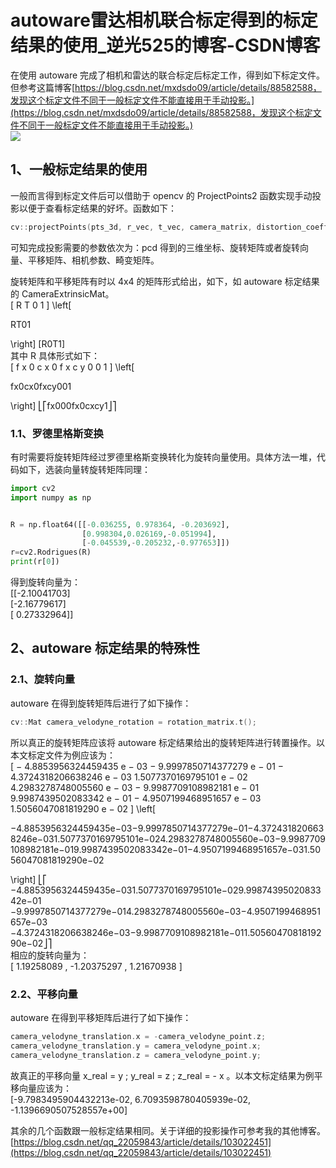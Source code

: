 # autoware雷达相机联合标定得到的标定结果的使用_逆光525的博客-CSDN博客
在使用 autoware 完成了相机和雷达的联合标定后标定工作，得到如下标定文件。但参考这篇博客[https://blog.csdn.net/mxdsdo09/article/details/88582588，发现这个标定文件不同于一般标定文件不能直接用于手动投影。](https://blog.csdn.net/mxdsdo09/article/details/88582588，发现这个标定文件不同于一般标定文件不能直接用于手动投影。)  
![](https://img-blog.csdnimg.cn/20191210162442435.png?x-oss-process=image/watermark,type_ZmFuZ3poZW5naGVpdGk,shadow_10,text_aHR0cHM6Ly9ibG9nLmNzZG4ubmV0L3FxXzIyMDU5ODQz,size_16,color_FFFFFF,t_70)

## 1、一般标定结果的使用

一般而言得到标定文件后可以借助于 opencv 的 ProjectPoints2 函数实现手动投影以便于查看标定结果的好坏。函数如下：

```cpp
cv::projectPoints(pts_3d, r_vec, t_vec, camera_matrix, distortion_coeff, pts_2d);

```

可知完成投影需要的参数依次为：pcd 得到的三维坐标、旋转矩阵或者旋转向量、平移矩阵、相机参数、畸变矩阵。

旋转矩阵和平移矩阵有时以 4x4 的矩阵形式给出，如下，如 autoware 标定结果的 CameraExtrinsicMat。  
\[ R T 0 1 ] \\left\[

RT01

\\right] \[R0​T1​]  
其中 R 具体形式如下：  
\[ f x 0 c x 0 f x c y 0 0 1 ] \\left\[

fx0cx0fxcy001

\\right] ⎣⎡​fx00​0fx0​cxcy1​⎦⎤​

### 1.1、罗德里格斯变换

有时需要将旋转矩阵经过罗德里格斯变换转化为旋转向量使用。具体方法一堆，代码如下，选装向量转旋转矩阵同理：

```python
import cv2
import numpy as np


R = np.float64([[-0.036255, 0.978364, -0.203692],
                [0.998304,0.026169,-0.051994],
                [-0.045539,-0.205232,-0.977653]])
r=cv2.Rodrigues(R)
print(r[0])

```

得到旋转向量为：  
\[\[-2.10041703]  
\[-2.16779617]  
\[ 0.27332964]]

## 2、autoware 标定结果的特殊性

### 2.1、旋转向量

autoware 在得到旋转矩阵后进行了如下操作：

```cpp
cv::Mat camera_velodyne_rotation = rotation_matrix.t();

```

所以真正的旋转矩阵应该将 autoware 标定结果给出的旋转矩阵进行转置操作。以本文标定文件为例应该为：  
\[ − 4.8853956324459435 e − 03 − 9.9997850714377279 e − 01 − 4.3724318206638246 e − 03 1.5077370169795101 e − 02 4.2983278748005560 e − 03 − 9.9987709108982181 e − 01 9.9987439502083342 e − 01 − 4.9507199468951657 e − 03 1.5056047081819290 e − 02 ] \\left\[

−4.8853956324459435e−03−9.9997850714377279e−01−4.3724318206638246e−031.5077370169795101e−024.2983278748005560e−03−9.9987709108982181e−019.9987439502083342e−01−4.9507199468951657e−031.5056047081819290e−02

\\right] ⎣⎡​−4.8853956324459435e−031.5077370169795101e−029.9987439502083342e−01​−9.9997850714377279e−014.2983278748005560e−03−4.9507199468951657e−03​−4.3724318206638246e−03−9.9987709108982181e−011.5056047081819290e−02​⎦⎤​  
相应的旋转向量为：  
\[ 1.19258089 , -1.20375297 , 1.21670938 ]

### 2.2、平移向量

autoware 在得到平移矩阵后进行了如下操作：

```cpp
camera_velodyne_translation.x = -camera_velodyne_point.z;
camera_velodyne_translation.y = camera_velodyne_point.x;
camera_velodyne_translation.z = camera_velodyne_point.y;

```

故真正的平移向量 x_real = y ; y_real = z ; z_real = - x 。以本文标定结果为例平移向量应该为：  
\[-9.7983495904432213e-02, 6.7093598780405939e-02, -1.1396690507528557e+00]

其余的几个函数跟一般标定结果相同。关于详细的投影操作可参考我的其他博客。 
 [https://blog.csdn.net/qq_22059843/article/details/103022451](https://blog.csdn.net/qq_22059843/article/details/103022451)
